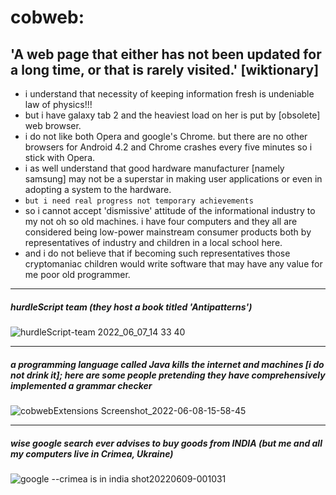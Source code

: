 # cobweb: 
## 'A web page that either has not been updated for a long time, or that is rarely visited.' [wiktionary]
- i understand that necessity of keeping information fresh is undeniable law of physics!!!
- but i have galaxy tab 2 and the heaviest load on her is put by [obsolete] web browser.
- i do not like both Opera and google's Chrome. but there are no other browsers for Android 4.2 and Chrome crashes every five minutes so i stick with Opera.
- i as well understand that good hardware manufacturer [namely samsung] may not be a superstar in making user applications or even in adopting a system to the hardware.
- `but i need real progress not temporary achievements`
- so i cannot accept 'dismissive' attitude of the informational industry to my not oh so old machines. i have four computers and they all are considered being low-power 
 mainstream consumer products both by representatives of industry and children in a local school here.
- and i do not believe that if becoming such representatives those cryptomaniac children would write software that may have any value for me poor old programmer.
---
##### hurdleScript team (they host a book titled 'Antipatterns')
![hurdleScript-team 2022_06_07_14 33 40](https://user-images.githubusercontent.com/98284211/172729698-a36f73f8-f222-4d15-a005-0a8dfc13a343.jpg)

---
##### a programming language called Java kills the internet and machines [i do not drink it]; here are some people pretending they have comprehensively implemented a grammar checker
![cobwebExtensions Screenshot_2022-06-08-15-58-45](https://user-images.githubusercontent.com/98284211/172729753-a0d6be54-45ac-489f-96ab-bb9496009a5d.png)

---
##### wise google search ever advises to buy goods from INDIA (but me and all my computers live in Crimea, Ukraine)
![google --crimea is in india  shot20220609-001031](https://user-images.githubusercontent.com/98284211/172729806-5015907c-e745-4232-b928-e376105bc447.png)
